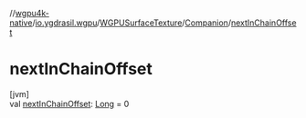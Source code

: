 //[wgpu4k-native](../../../../index.md)/[io.ygdrasil.wgpu](../../index.md)/[WGPUSurfaceTexture](../index.md)/[Companion](index.md)/[nextInChainOffset](next-in-chain-offset.md)

# nextInChainOffset

[jvm]\
val [nextInChainOffset](next-in-chain-offset.md): [Long](https://kotlinlang.org/api/core/kotlin-stdlib/kotlin/-long/index.html) = 0